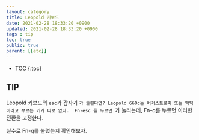 ```yaml
---
layout: category
title: Leopold 키보드 
date: 2021-02-28 18:33:20 +0900
updated: 2021-02-28 18:33:20 +0900
tags : tip 
toc: true
public: true
parent: [[etc]]
---
```

* TOC
{:toc}
## TIP
Leopold 키보드의 `esc`가 갑자기 `가 눌린다면?
Leopold 660c는 어퍼스트로피 또는 백틱이라고 부르는 키가 따로 없다. 
Fn-esc 를 누르면 `가 눌리는데, Fn-q를 누르면 이러한 전환을 고정한다.

실수로 Fn-q를 눌렀는지 확인해보자.



